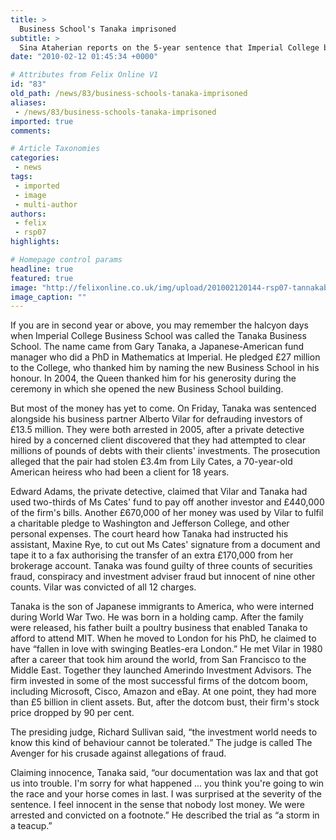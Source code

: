 ```yaml
---
title: >
  Business School's Tanaka imprisoned
subtitle: >
  Sina Ataherian reports on the 5-year sentence that Imperial College benefactor Gary Tanaka faces this week
date: "2010-02-12 01:45:34 +0000"

# Attributes from Felix Online V1
id: "83"
old_path: /news/83/business-schools-tanaka-imprisoned
aliases:
 - /news/83/business-schools-tanaka-imprisoned
imported: true
comments:

# Article Taxonomies
categories:
 - news
tags:
 - imported
 - image
 - multi-author
authors:
 - felix
 - rsp07
highlights:

# Homepage control params
headline: true
featured: true
image: "http://felixonline.co.uk/img/upload/201002120144-rsp07-tannakab.jpg"
image_caption: ""
---
```


If you are in second year or above, you may remember the halcyon days when Imperial College Business School was called the Tanaka Business School. The name came from Gary Tanaka, a Japanese-American fund manager who did a PhD in Mathematics at Imperial. He pledged £27 million to the College, who thanked him by naming the new Business School in his honour. In 2004, the Queen thanked him for his generosity during the ceremony in which she opened the new Business School building.

But most of the money has yet to come. On Friday, Tanaka was sentenced alongside his business partner Alberto Vilar for defrauding investors of £13.5 million. They were both arrested in 2005, after a private detective hired by a concerned client discovered that they had attempted to clear millions of pounds of debts with their clients' investments. The prosecution alleged that the pair had stolen £3.4m from Lily Cates, a 70-year-old American heiress who had been a client for 18 years.

Edward Adams, the private detective, claimed that Vilar and Tanaka had used two-thirds of Ms Cates' fund to pay off another investor and £440,000 of the firm's bills. Another £670,000 of her money was used by Vilar to fulfil a charitable pledge to Washington and Jefferson College, and other personal expenses. The court heard how Tanaka had instructed his assistant, Maxine Rye, to cut out Ms Cates' signature from a document and tape it to a fax authorising the transfer of an extra £170,000 from her brokerage account. Tanaka was found guilty of three counts of securities fraud, conspiracy and investment adviser fraud but innocent of nine other counts. Vilar was convicted of all 12 charges.

Tanaka is the son of Japanese immigrants to America, who were interned during World War Two. He was born in a holding camp. After the family were released, his father built a poultry business that enabled Tanaka to afford to attend MIT. When he moved to London for his PhD, he claimed to have “fallen in love with swinging Beatles-era London.” He met Vilar in 1980 after a career that took him around the world, from San Francisco to the Middle East. Together they launched Amerindo Investment Advisors. The firm invested in some of the most successful firms of the dotcom boom, including Microsoft, Cisco, Amazon and eBay. At one point, they had more than £5 billion in client assets. But, after the dotcom bust, their firm's stock price dropped by 90 per cent.

The presiding judge, Richard Sullivan said, “the investment world needs to know this kind of behaviour cannot be tolerated.” The judge is called The Avenger for his crusade against allegations of fraud.

Claiming innocence, Tanaka said, “our documentation was lax and that got us into trouble. I'm sorry for what happened ... you think you're going to win the race and your horse comes in last. I was surprised at the severity of the sentence. I feel innocent in the sense that nobody lost money. We were arrested and convicted on a footnote.” He described the trial as “a storm in a teacup.”
